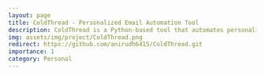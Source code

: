 ```yaml
---
layout: page
title: ColdThread - Personalized Email Automation Tool
description: ColdThread is a Python-based tool that automates personalized cold emails to recruiters and professors. It supports template-driven messaging, scheduled delivery, logging, and follow-up tracking.
img: assets/img/project/ColdThread.png
redirect: https://github.com/anirudh6415/ColdThread.git
importance: 1
category: Personal
---
```

